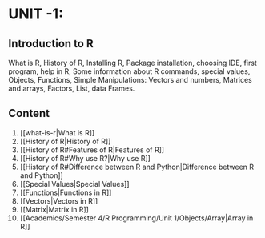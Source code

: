 # UNIT -1: 
## Introduction to R 
What is R, History of R, Installing R, Package installation, choosing IDE, first program, help in R, Some information about R commands, special values, Objects, Functions, Simple Manipulations: Vectors and numbers, Matrices and arrays, Factors, List, data Frames.

## Content
1. [[what-is-r|What is R]]
2. [[History of R|History of R]]
3. [[History of R#Features of R|Features of R]]
4. [[History of R#Why use R?|Why use R]]
5. [[History of R#Difference between R and Python|Difference between R and Python]]
6. [[Special Values|Special Values]]
7. [[Functions|Functions in R]]
8. [[Vectors|Vectors in R]]
9. [[Matrix|Matrix in R]]
10. [[Academics/Semester 4/R Programming/Unit 1/Objects/Array|Array in R]]
